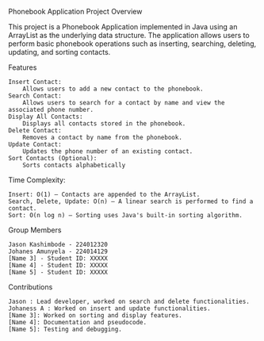 Phonebook Application
Project Overview

This project is a Phonebook Application implemented in Java using an ArrayList as the underlying data structure. The application allows users to perform basic phonebook operations such as inserting, searching, deleting, updating, and sorting contacts.

Features

    Insert Contact:
        Allows users to add a new contact to the phonebook.
    Search Contact:
        Allows users to search for a contact by name and view the associated phone number.
    Display All Contacts:
        Displays all contacts stored in the phonebook.
    Delete Contact:
        Removes a contact by name from the phonebook.
    Update Contact:
        Updates the phone number of an existing contact.
    Sort Contacts (Optional):
        Sorts contacts alphabetically

Time Complexity:

    Insert: O(1) – Contacts are appended to the ArrayList.
    Search, Delete, Update: O(n) – A linear search is performed to find a contact.
    Sort: O(n log n) – Sorting uses Java's built-in sorting algorithm.

Group Members

    Jason Kashimbode - 224012320
    Johanes Amunyela - 224014129
    [Name 3] - Student ID: XXXXX
    [Name 4] - Student ID: XXXXX
    [Name 5] - Student ID: XXXXX    
    
Contributions

    Jason : Lead developer, worked on search and delete functionalities.
    Johaness A : Worked on insert and update functionalities.
    [Name 3]: Worked on sorting and display features.
    [Name 4]: Documentation and pseudocode.
    [Name 5]: Testing and debugging.

       

